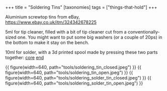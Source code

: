 +++
title = "Soldering Tins"
[taxonomies]
tags = ["things-that-hold"]
+++

Aluminium screwtop tins from eBay, https://www.ebay.co.uk/itm/324342678225

5ml for tip cleaner, filled with a bit of tip cleaner cut from a conventionally-sized one. You might want to put some big washers (or a couple of 20ps) in the bottom to make it stay on the bench.

10ml for solder, with a 3d printed spool made by pressing these two parts together:
[core](<../solder spool core.stl>)
[end](<../solder spool end.stl>)

{{ figure(width=640, path="tools/soldering_tin_closed.jpeg") }}
{{ figure(width=640, path="tools/soldering_tin_open.jpeg") }}
{{ figure(width=640, path="tools/soldering_solder_tin_closed.jpeg") }}
{{ figure(width=640, path="tools/soldering_solder_tin_open.jpeg") }}
